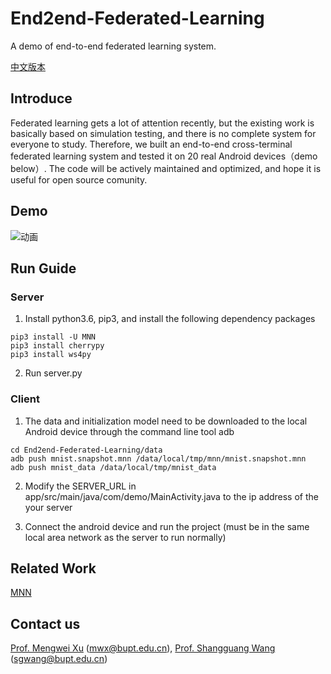 # End2end-Federated-Learning
A demo of end-to-end federated learning system.

[中文版本](https://github.com/UbiquitousLearning/End2end-Federated-Learning/blob/main/README_CN.md)

## Introduce

Federated learning gets a lot of attention recently, but the existing work is basically based on simulation testing, and there is no complete system for everyone to study. Therefore, we built an end-to-end cross-terminal federated learning system and tested it on 20 real Android devices（demo below）. The code will be actively maintained and optimized, and hope it is useful for open source comunity.

## Demo

![动画](https://user-images.githubusercontent.com/38753457/119244767-65187900-bba6-11eb-8bc6-8b9bf0d7f4d8.gif)

## Run Guide

### Server

1. Install python3.6, pip3, and install the following dependency packages

```
pip3 install -U MNN
pip3 install cherrypy
pip3 install ws4py
```

2. Run server.py

### Client
1. The data and initialization model need to be downloaded to the local Android device through the command line tool adb

```
cd End2end-Federated-Learning/data
adb push mnist.snapshot.mnn /data/local/tmp/mnn/mnist.snapshot.mnn
adb push mnist_data /data/local/tmp/mnist_data
```

2. Modify the SERVER_URL in app/src/main/java/com/demo/MainActivity.java to the ip address of the your server
 
3. Connect the android device and run the project (must be in the same local area network as the server to run normally)


## Related Work

[MNN](https://github.com/alibaba/MNN)

## Contact us

[Prof. Mengwei Xu](https://xumengwei.github.io/) ([mwx@bupt.edu.cn](mwx@bupt.edu.cn)), [Prof. Shangguang Wang](http://www.sguangwang.com/) ([sgwang@bupt.edu.cn](sgwang@bupt.edu.cn))
